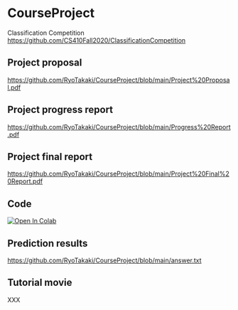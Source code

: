 
# CourseProject
Classification Competition
https://github.com/CS410Fall2020/ClassificationCompetition

## Project proposal
https://github.com/RyoTakaki/CourseProject/blob/main/Project%20Proposal.pdf

## Project progress report
https://github.com/RyoTakaki/CourseProject/blob/main/Progress%20Report.pdf

## Project final report
https://github.com/RyoTakaki/CourseProject/blob/main/Project%20Final%20Report.pdf

## Code
[![Open In Colab](https://colab.research.google.com/assets/colab-badge.svg)](https://colab.research.google.com/github/RyoTakaki/CourseProject/blob/main/SarcasmClassification.ipynb)

## Prediction results
https://github.com/RyoTakaki/CourseProject/blob/main/answer.txt

## Tutorial movie
XXX